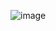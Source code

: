

![image](https://github.com/Hankering1716/CarBrands/assets/116718014/ec359ea8-341e-4b92-b709-56cf2f1cc623)
